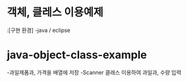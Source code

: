 # 객체, 클레스 이용예제
  :[구현 환경]
-java / eclipse
# java-object-class-example
-과일제품과, 가격을 배열에 저장
-Scanner 클래스 이용하여 과일과, 수량 입력
